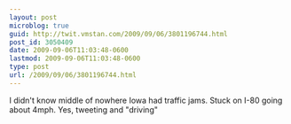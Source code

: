 ```yaml
---
layout: post
microblog: true
guid: http://twit.vmstan.com/2009/09/06/3801196744.html
post_id: 3050409
date: 2009-09-06T11:03:48-0600
lastmod: 2009-09-06T11:03:48-0600
type: post
url: /2009/09/06/3801196744.html
---
```

I didn't know middle of nowhere Iowa had traffic jams. Stuck on I-80 going about 4mph. Yes, tweeting and "driving"
